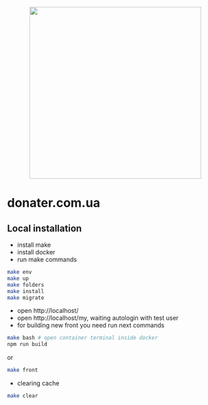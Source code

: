 <p align="center"><a href="https://laravel.com" target="_blank"><img src="https://raw.githubusercontent.com/laravel/art/master/logo-lockup/5%20SVG/2%20CMYK/1%20Full%20Color/laravel-logolockup-cmyk-red.svg" width="400"></a></p>

# donater.com.ua

## Local installation

- install make
- install docker
- run make commands
```bash
make env
make up
make folders
make install
make migrate
```
- open http://localhost/
- open http://localhost/my, waiting autologin with test user
- for building new front you need run next commands
```bash
make bash # open container terminal inside docker
npm run build
```
or
```bash
make front
```
- clearing cache
```bash
make clear
```

